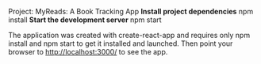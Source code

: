 Project: MyReads: A Book Tracking App
**Install project dependencies**
npm install
**Start the development server**
npm start

The application was created with create-react-app and requires only npm install and npm start to get it installed and launched.
Then point your browser to [http://localhost:3000/]() to see the app.

